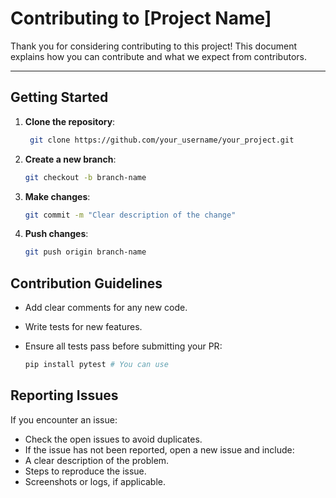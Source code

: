 # Contributing to [Project Name]

Thank you for considering contributing to this project! This document explains how you can contribute and what we expect from contributors.

---

## Getting Started

1. **Clone the repository**:
   ```bash
    git clone https://github.com/your_username/your_project.git
   ```

2. **Create a new branch**:
    ```bash
    git checkout -b branch-name
    ```

3. **Make changes**:
    ```bash
    git commit -m "Clear description of the change"
    ```

4. **Push changes**:
    ```bash
    git push origin branch-name
    ```


## Contribution Guidelines

- Add clear comments for any new code.
- Write tests for new features.
- Ensure all tests pass before submitting your PR:

    ```bash
    pip install pytest # You can use
    ```

## Reporting Issues

If you encounter an issue:

- Check the open issues to avoid duplicates.
- If the issue has not been reported, open a new issue and include:
-    A clear description of the problem.
-    Steps to reproduce the issue.
-    Screenshots or logs, if applicable.